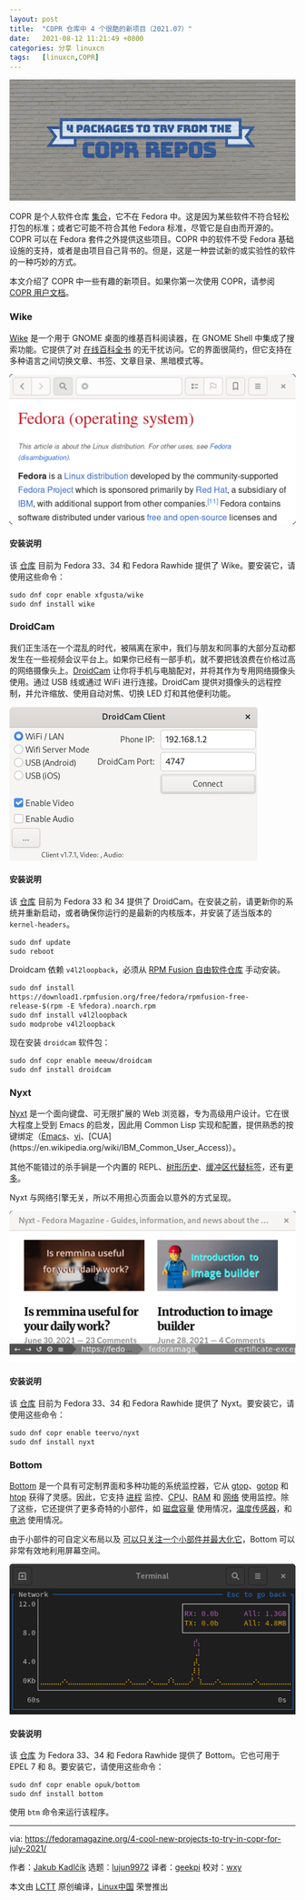 ```yaml
---
layout: post
title:	"COPR 仓库中 4 个很酷的新项目（2021.07）"
date:	2021-08-12 11:21:49 +0800 
categories:	分享 linuxcn 
tags:	[linuxcn,COPR]
---
```



![](/Asserts/Images/album/202108/12/112151i4fyw8velry70my0.jpg)


COPR 是个人软件仓库 [集合](https://copr.fedorainfracloud.org/)，它不在 Fedora 中。这是因为某些软件不符合轻松打包的标准；或者它可能不符合其他 Fedora 标准，尽管它是自由而开源的。COPR 可以在 Fedora 套件之外提供这些项目。COPR 中的软件不受 Fedora 基础设施的支持，或者是由项目自己背书的。但是，这是一种尝试新的或实验性的软件的一种巧妙的方式。


本文介绍了 COPR 中一些有趣的新项目。如果你第一次使用 COPR，请参阅 [COPR 用户文档](https://docs.pagure.org/copr.copr/user_documentation.html)。


### Wike


[Wike](https://github.com/hugolabe/Wike) 是一个用于 GNOME 桌面的维基百科阅读器，在 GNOME Shell 中集成了搜索功能。它提供了对 [在线百科全书](https://en.wikipedia.org/wiki/Main_Page) 的无干扰访问。它的界面很简约，但它支持在多种语言之间切换文章、书签、文章目录、黑暗模式等。


![](/Asserts/Images/album/202108/12/112151er8rzabrabr4vabo.png)


#### 安装说明


该 [仓库](https://copr.fedorainfracloud.org/coprs/xfgusta/wike/) 目前为 Fedora 33、34 和 Fedora Rawhide 提供了 Wike。要安装它，请使用这些命令：



```
sudo dnf copr enable xfgusta/wike
sudo dnf install wike

```

### DroidCam


我们正生活在一个混乱的时代，被隔离在家中，我们与朋友和同事的大部分互动都发生在一些视频会议平台上。如果你已经有一部手机，就不要把钱浪费在价格过高的网络摄像头上。[DroidCam](https://www.dev47apps.com/) 让你将手机与电脑配对，并将其作为专用网络摄像头使用。通过 USB 线或通过 WiFi 进行连接。DroidCam 提供对摄像头的远程控制，并允许缩放、使用自动对焦、切换 LED 灯和其他便利功能。


![](/Asserts/Images/album/202108/12/112152a32sxu8u226j686p.png)


#### 安装说明


该 [仓库](https://copr.fedorainfracloud.org/coprs/meeuw/droidcam) 目前为 Fedora 33 和 34 提供了 DroidCam。在安装之前，请更新你的系统并重新启动，或者确保你运行的是最新的内核版本，并安装了适当版本的 `kernel-headers`。



```
sudo dnf update
sudo reboot

```

Droidcam 依赖 `v4l2loopback`，必须从 [RPM Fusion 自由软件仓库](https://docs.fedoraproject.org/en-US/quick-docs/setup_rpmfusion/#proc_enabling-the-rpmfusion-repositories-using-command-line-utilities_enabling-the-rpmfusion-repositories) 手动安装。



```
sudo dnf install https://download1.rpmfusion.org/free/fedora/rpmfusion-free-release-$(rpm -E %fedora).noarch.rpm
sudo dnf install v4l2loopback
sudo modprobe v4l2loopback

```

现在安装 `droidcam` 软件包：



```
sudo dnf copr enable meeuw/droidcam
sudo dnf install droidcam

```

### Nyxt


[Nyxt](https://nyxt.atlas.engineer/) 是一个面向键盘、可无限扩展的 Web 浏览器，专为高级用户设计。它在很大程度上受到 Emacs 的启发，因此用 Common Lisp 实现和配置，提供熟悉的按键绑定（[Emacs](https://en.wikipedia.org/wiki/Emacs)、[vi](https://en.wikipedia.org/wiki/Vim_(text_editor))、[CUA](https://en.wikipedia.org/wiki/IBM_Common_User_Access)）。


其他不能错过的杀手锏是一个内置的 REPL、[树形历史](https://nyxt.atlas.engineer/#tree)、[缓冲区代替标签](https://nyxt.atlas.engineer/#fuzzy)，还有[更多](https://nyxt.atlas.engineer/)。


Nyxt 与网络引擎无关，所以不用担心页面会以意外的方式呈现。


![](/Asserts/Images/album/202108/12/112152dwz652r76rqz7977.png)


#### 安装说明


该 [仓库](https://copr.fedorainfracloud.org/coprs/teervo/nyxt/) 目前为 Fedora 33、34 和 Fedora Rawhide 提供了 Nyxt。要安装它，请使用这些命令：



```
sudo dnf copr enable teervo/nyxt
sudo dnf install nyxt

```

### Bottom


[Bottom](https://github.com/ClementTsang/bottom) 是一个具有可定制界面和多种功能的系统监控器，它从 [gtop](https://github.com/aksakalli/gtop)、[gotop](https://github.com/xxxserxxx/gotop) 和 [htop](https://github.com/htop-dev/htop/) 获得了灵感。因此，它支持 [进程](https://clementtsang.github.io/bottom/nightly/usage/widgets/process/) 监控、[CPU](https://clementtsang.github.io/bottom/nightly/usage/widgets/cpu/)、[RAM](https://clementtsang.github.io/bottom/nightly/usage/widgets/memory/) 和 [网络](https://clementtsang.github.io/bottom/nightly/usage/widgets/network/) 使用监控。除了这些，它还提供了更多奇特的小部件，如 [磁盘容量](https://clementtsang.github.io/bottom/nightly/usage/widgets/disk/) 使用情况，[温度传感器](https://clementtsang.github.io/bottom/nightly/usage/widgets/temperature/)，和 [电池](https://clementtsang.github.io/bottom/nightly/usage/widgets/battery/) 使用情况。


由于小部件的可自定义布局以及 [可以只关注一个小部件并最大化它](https://clementtsang.github.io/bottom/nightly/usage/general-usage/#expansion)，Bottom 可以非常有效地利用屏幕空间。


![](/Asserts/Images/album/202108/12/112152wh8hql78q4q7s84w.png)


#### 安装说明


该 [仓库](https://copr.fedorainfracloud.org/coprs/opuk/bottom/) 为 Fedora 33、34 和 Fedora Rawhide 提供了 Bottom。它也可用于 EPEL 7 和 8。要安装它，请使用这些命令：



```
sudo dnf copr enable opuk/bottom
sudo dnf install bottom

```

使用 `btm` 命令来运行该程序。




---


via: <https://fedoramagazine.org/4-cool-new-projects-to-try-in-copr-for-july-2021/>


作者：[Jakub Kadlčík](https://fedoramagazine.org/author/frostyx/) 选题：[lujun9972](https://github.com/lujun9972) 译者：[geekpi](https://github.com/geekpi) 校对：[wxy](https://github.com/wxy)


本文由 [LCTT](https://github.com/LCTT/TranslateProject) 原创编译，[Linux中国](https://linux.cn/) 荣誉推出
